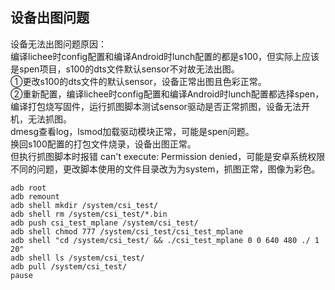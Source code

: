 
## 设备出图问题
设备无法出图问题原因：  
编译lichee时config配置和编译Android时lunch配置的都是s100，但实际上应该是spen项目，s100的dts文件默认sensor不对故无法出图。  
①更改s100的dts文件的默认sensor，设备正常出图且色彩正常。   
②重新配置，编译lichee时config配置和编译Android时lunch配置都选择spen，编译打包烧写固件，运行抓图脚本测试sensor驱动是否正常抓图，设备无法开机，无法抓图。  
dmesg查看log，lsmod加载驱动模块正常，可能是spen问题。  
换回s100配置的打包文件烧录，设备出图正常。  
但执行抓图脚本时报错 can't execute: Permission denied，可能是安卓系统权限不同的问题，更改脚本使用的文件目录改为为system，抓图正常，图像为彩色。

```
adb root
adb remount
adb shell mkdir /system/csi_test/
adb shell rm /system/csi_test/*.bin
adb push csi_test_mplane /system/csi_test/
adb shell chmod 777 /system/csi_test/csi_test_mplane
adb shell "cd /system/csi_test/ && ./csi_test_mplane 0 0 640 480 ./ 1 20"
adb shell ls /system/csi_test/
adb pull /system/csi_test/
pause
```
